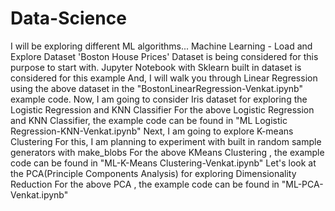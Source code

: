 # Data-Science
I will be exploring different ML algorithms...
Machine Learning - Load and Explore Dataset
'Boston House Prices' Dataset is being considered for this purpose to start with.
Jupyter Notebook with Sklearn built in dataset is considered for this example
And, I will walk you through Linear Regression using the above dataset in the "BostonLinearRegression-Venkat.ipynb" example code.
Now, I am going to consider Iris dataset for exploring the Logistic Regression and KNN Classifier
For the above Logistic Regression and KNN Classifier, the example code can be found in "ML Logistic Regression-KNN-Venkat.ipynb"
Next, I am going to explore K-means Clustering
For this, I am planning to experiment with built in random sample generators with make_blobs
For the above KMeans Clustering , the example code can be found in "ML-K-Means Clustering-Venkat.ipynb"
Let's look at the PCA(Principle Components Analysis) for exploring Dimensionality Reduction
For the above PCA , the example code can be found in "ML-PCA-Venkat.ipynb"
